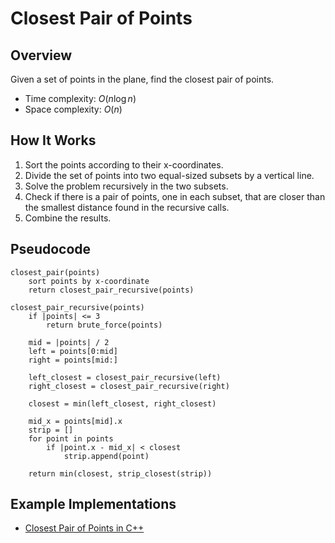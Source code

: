 # Closest Pair of Points

## Overview

Given a set of points in the plane, find the closest pair of points.

- Time complexity: $O(n \log n)$
- Space complexity: $O(n)$

## How It Works

1. Sort the points according to their x-coordinates.
2. Divide the set of points into two equal-sized subsets by a vertical line.
3. Solve the problem recursively in the two subsets.
4. Check if there is a pair of points, one in each subset, that are closer than the smallest distance found in the recursive calls.
5. Combine the results.

## Pseudocode
```plaintext
closest_pair(points)
    sort points by x-coordinate
    return closest_pair_recursive(points)

closest_pair_recursive(points)
    if |points| <= 3
        return brute_force(points)
    
    mid = |points| / 2
    left = points[0:mid]
    right = points[mid:]
    
    left_closest = closest_pair_recursive(left)
    right_closest = closest_pair_recursive(right)
    
    closest = min(left_closest, right_closest)
    
    mid_x = points[mid].x
    strip = []
    for point in points
        if |point.x - mid_x| < closest
            strip.append(point)
    
    return min(closest, strip_closest(strip))
```

## Example Implementations

- [Closest Pair of Points in C++](./closest_pair.cpp)